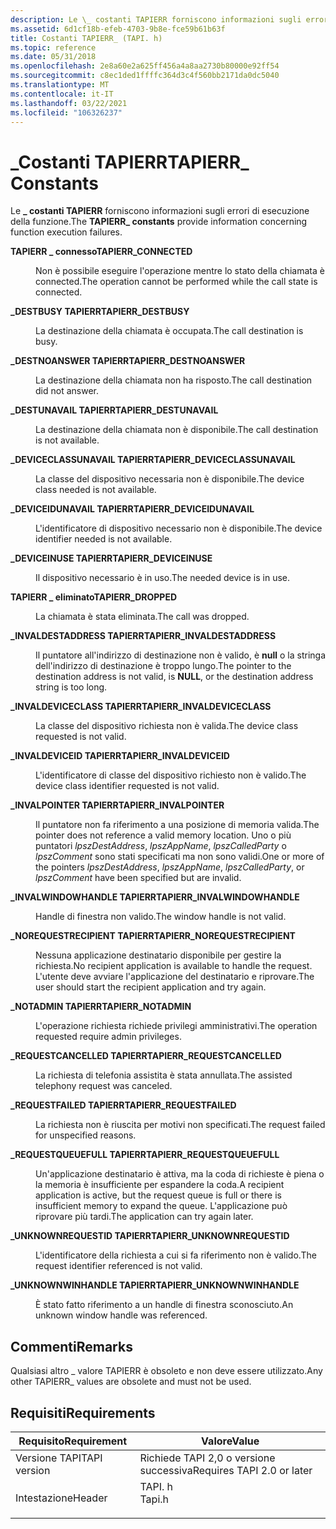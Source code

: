 ```yaml
---
description: Le \_ costanti TAPIERR forniscono informazioni sugli errori di esecuzione della funzione.
ms.assetid: 6d1cf18b-efeb-4703-9b8e-fce59b61b63f
title: Costanti TAPIERR_ (TAPI. h)
ms.topic: reference
ms.date: 05/31/2018
ms.openlocfilehash: 2e8a60e2a625ff456a4a8aa2730b80000e92ff54
ms.sourcegitcommit: c8ec1ded1ffffc364d3c4f560bb2171da0dc5040
ms.translationtype: MT
ms.contentlocale: it-IT
ms.lasthandoff: 03/22/2021
ms.locfileid: "106326237"
---
```

# <a name="tapierr_-constants"></a><span data-ttu-id="02060-103">\_Costanti TAPIERR</span><span class="sxs-lookup"><span data-stu-id="02060-103">TAPIERR\_ Constants</span></span>

<span data-ttu-id="02060-104">Le **\_ costanti TAPIERR** forniscono informazioni sugli errori di esecuzione della funzione.</span><span class="sxs-lookup"><span data-stu-id="02060-104">The **TAPIERR\_ constants** provide information concerning function execution failures.</span></span>

<dl> <dt>

<span data-ttu-id="02060-105"><span id="TAPIERR_CONNECTED"></span><span id="tapierr_connected"></span>**TAPIERR \_ connesso**</span><span class="sxs-lookup"><span data-stu-id="02060-105"><span id="TAPIERR_CONNECTED"></span><span id="tapierr_connected"></span>**TAPIERR\_CONNECTED**</span></span>
</dt> <dd> <dl> <dt>



<span data-ttu-id="02060-106">Non è possibile eseguire l'operazione mentre lo stato della chiamata è connected.</span><span class="sxs-lookup"><span data-stu-id="02060-106">The operation cannot be performed while the call state is connected.</span></span>


</dt> </dl> </dd> <dt>

<span data-ttu-id="02060-107"><span id="TAPIERR_DESTBUSY"></span><span id="tapierr_destbusy"></span>**\_DESTBUSY TAPIERR**</span><span class="sxs-lookup"><span data-stu-id="02060-107"><span id="TAPIERR_DESTBUSY"></span><span id="tapierr_destbusy"></span>**TAPIERR\_DESTBUSY**</span></span>
</dt> <dd> <dl> <dt>



<span data-ttu-id="02060-108">La destinazione della chiamata è occupata.</span><span class="sxs-lookup"><span data-stu-id="02060-108">The call destination is busy.</span></span>


</dt> </dl> </dd> <dt>

<span data-ttu-id="02060-109"><span id="TAPIERR_DESTNOANSWER"></span><span id="tapierr_destnoanswer"></span>**\_DESTNOANSWER TAPIERR**</span><span class="sxs-lookup"><span data-stu-id="02060-109"><span id="TAPIERR_DESTNOANSWER"></span><span id="tapierr_destnoanswer"></span>**TAPIERR\_DESTNOANSWER**</span></span>
</dt> <dd> <dl> <dt>



<span data-ttu-id="02060-110">La destinazione della chiamata non ha risposto.</span><span class="sxs-lookup"><span data-stu-id="02060-110">The call destination did not answer.</span></span>


</dt> </dl> </dd> <dt>

<span data-ttu-id="02060-111"><span id="TAPIERR_DESTUNAVAIL"></span><span id="tapierr_destunavail"></span>**\_DESTUNAVAIL TAPIERR**</span><span class="sxs-lookup"><span data-stu-id="02060-111"><span id="TAPIERR_DESTUNAVAIL"></span><span id="tapierr_destunavail"></span>**TAPIERR\_DESTUNAVAIL**</span></span>
</dt> <dd> <dl> <dt>



<span data-ttu-id="02060-112">La destinazione della chiamata non è disponibile.</span><span class="sxs-lookup"><span data-stu-id="02060-112">The call destination is not available.</span></span>


</dt> </dl> </dd> <dt>

<span data-ttu-id="02060-113"><span id="TAPIERR_DEVICECLASSUNAVAIL"></span><span id="tapierr_deviceclassunavail"></span>**\_DEVICECLASSUNAVAIL TAPIERR**</span><span class="sxs-lookup"><span data-stu-id="02060-113"><span id="TAPIERR_DEVICECLASSUNAVAIL"></span><span id="tapierr_deviceclassunavail"></span>**TAPIERR\_DEVICECLASSUNAVAIL**</span></span>
</dt> <dd> <dl> <dt>



<span data-ttu-id="02060-114">La classe del dispositivo necessaria non è disponibile.</span><span class="sxs-lookup"><span data-stu-id="02060-114">The device class needed is not available.</span></span>


</dt> </dl> </dd> <dt>

<span data-ttu-id="02060-115"><span id="TAPIERR_DEVICEIDUNAVAIL"></span><span id="tapierr_deviceidunavail"></span>**\_DEVICEIDUNAVAIL TAPIERR**</span><span class="sxs-lookup"><span data-stu-id="02060-115"><span id="TAPIERR_DEVICEIDUNAVAIL"></span><span id="tapierr_deviceidunavail"></span>**TAPIERR\_DEVICEIDUNAVAIL**</span></span>
</dt> <dd> <dl> <dt>



<span data-ttu-id="02060-116">L'identificatore di dispositivo necessario non è disponibile.</span><span class="sxs-lookup"><span data-stu-id="02060-116">The device identifier needed is not available.</span></span>


</dt> </dl> </dd> <dt>

<span data-ttu-id="02060-117"><span id="TAPIERR_DEVICEINUSE"></span><span id="tapierr_deviceinuse"></span>**\_DEVICEINUSE TAPIERR**</span><span class="sxs-lookup"><span data-stu-id="02060-117"><span id="TAPIERR_DEVICEINUSE"></span><span id="tapierr_deviceinuse"></span>**TAPIERR\_DEVICEINUSE**</span></span>
</dt> <dd> <dl> <dt>



<span data-ttu-id="02060-118">Il dispositivo necessario è in uso.</span><span class="sxs-lookup"><span data-stu-id="02060-118">The needed device is in use.</span></span>


</dt> </dl> </dd> <dt>

<span data-ttu-id="02060-119"><span id="TAPIERR_DROPPED"></span><span id="tapierr_dropped"></span>**TAPIERR \_ eliminato**</span><span class="sxs-lookup"><span data-stu-id="02060-119"><span id="TAPIERR_DROPPED"></span><span id="tapierr_dropped"></span>**TAPIERR\_DROPPED**</span></span>
</dt> <dd> <dl> <dt>



<span data-ttu-id="02060-120">La chiamata è stata eliminata.</span><span class="sxs-lookup"><span data-stu-id="02060-120">The call was dropped.</span></span>


</dt> </dl> </dd> <dt>

<span data-ttu-id="02060-121"><span id="TAPIERR_INVALDESTADDRESS"></span><span id="tapierr_invaldestaddress"></span>**\_INVALDESTADDRESS TAPIERR**</span><span class="sxs-lookup"><span data-stu-id="02060-121"><span id="TAPIERR_INVALDESTADDRESS"></span><span id="tapierr_invaldestaddress"></span>**TAPIERR\_INVALDESTADDRESS**</span></span>
</dt> <dd> <dl> <dt>



<span data-ttu-id="02060-122">Il puntatore all'indirizzo di destinazione non è valido, è **null** o la stringa dell'indirizzo di destinazione è troppo lungo.</span><span class="sxs-lookup"><span data-stu-id="02060-122">The pointer to the destination address is not valid, is **NULL**, or the destination address string is too long.</span></span>


</dt> </dl> </dd> <dt>

<span data-ttu-id="02060-123"><span id="TAPIERR_INVALDEVICECLASS"></span><span id="tapierr_invaldeviceclass"></span>**\_INVALDEVICECLASS TAPIERR**</span><span class="sxs-lookup"><span data-stu-id="02060-123"><span id="TAPIERR_INVALDEVICECLASS"></span><span id="tapierr_invaldeviceclass"></span>**TAPIERR\_INVALDEVICECLASS**</span></span>
</dt> <dd> <dl> <dt>



<span data-ttu-id="02060-124">La classe del dispositivo richiesta non è valida.</span><span class="sxs-lookup"><span data-stu-id="02060-124">The device class requested is not valid.</span></span>


</dt> </dl> </dd> <dt>

<span data-ttu-id="02060-125"><span id="TAPIERR_INVALDEVICEID"></span><span id="tapierr_invaldeviceid"></span>**\_INVALDEVICEID TAPIERR**</span><span class="sxs-lookup"><span data-stu-id="02060-125"><span id="TAPIERR_INVALDEVICEID"></span><span id="tapierr_invaldeviceid"></span>**TAPIERR\_INVALDEVICEID**</span></span>
</dt> <dd> <dl> <dt>



<span data-ttu-id="02060-126">L'identificatore di classe del dispositivo richiesto non è valido.</span><span class="sxs-lookup"><span data-stu-id="02060-126">The device class identifier requested is not valid.</span></span>


</dt> </dl> </dd> <dt>

<span data-ttu-id="02060-127"><span id="TAPIERR_INVALPOINTER"></span><span id="tapierr_invalpointer"></span>**\_INVALPOINTER TAPIERR**</span><span class="sxs-lookup"><span data-stu-id="02060-127"><span id="TAPIERR_INVALPOINTER"></span><span id="tapierr_invalpointer"></span>**TAPIERR\_INVALPOINTER**</span></span>
</dt> <dd> <dl> <dt>



<span data-ttu-id="02060-128">Il puntatore non fa riferimento a una posizione di memoria valida.</span><span class="sxs-lookup"><span data-stu-id="02060-128">The pointer does not reference a valid memory location.</span></span> <span data-ttu-id="02060-129">Uno o più puntatori *lpszDestAddress*, *lpszAppName*, *lpszCalledParty* o *lpszComment* sono stati specificati ma non sono validi.</span><span class="sxs-lookup"><span data-stu-id="02060-129">One or more of the pointers *lpszDestAddress*, *lpszAppName*, *lpszCalledParty*, or *lpszComment* have been specified but are invalid.</span></span>


</dt> </dl> </dd> <dt>

<span data-ttu-id="02060-130"><span id="TAPIERR_INVALWINDOWHANDLE"></span><span id="tapierr_invalwindowhandle"></span>**\_INVALWINDOWHANDLE TAPIERR**</span><span class="sxs-lookup"><span data-stu-id="02060-130"><span id="TAPIERR_INVALWINDOWHANDLE"></span><span id="tapierr_invalwindowhandle"></span>**TAPIERR\_INVALWINDOWHANDLE**</span></span>
</dt> <dd> <dl> <dt>



<span data-ttu-id="02060-131">Handle di finestra non valido.</span><span class="sxs-lookup"><span data-stu-id="02060-131">The window handle is not valid.</span></span>


</dt> </dl> </dd> <dt>

<span data-ttu-id="02060-132"><span id="TAPIERR_NOREQUESTRECIPIENT"></span><span id="tapierr_norequestrecipient"></span>**\_NOREQUESTRECIPIENT TAPIERR**</span><span class="sxs-lookup"><span data-stu-id="02060-132"><span id="TAPIERR_NOREQUESTRECIPIENT"></span><span id="tapierr_norequestrecipient"></span>**TAPIERR\_NOREQUESTRECIPIENT**</span></span>
</dt> <dd> <dl> <dt>



<span data-ttu-id="02060-133">Nessuna applicazione destinatario disponibile per gestire la richiesta.</span><span class="sxs-lookup"><span data-stu-id="02060-133">No recipient application is available to handle the request.</span></span> <span data-ttu-id="02060-134">L'utente deve avviare l'applicazione del destinatario e riprovare.</span><span class="sxs-lookup"><span data-stu-id="02060-134">The user should start the recipient application and try again.</span></span>


</dt> </dl> </dd> <dt>

<span data-ttu-id="02060-135"><span id="TAPIERR_NOTADMIN"></span><span id="tapierr_notadmin"></span>**\_NOTADMIN TAPIERR**</span><span class="sxs-lookup"><span data-stu-id="02060-135"><span id="TAPIERR_NOTADMIN"></span><span id="tapierr_notadmin"></span>**TAPIERR\_NOTADMIN**</span></span>
</dt> <dd> <dl> <dt>



<span data-ttu-id="02060-136">L'operazione richiesta richiede privilegi amministrativi.</span><span class="sxs-lookup"><span data-stu-id="02060-136">The operation requested require admin privileges.</span></span>


</dt> </dl> </dd> <dt>

<span data-ttu-id="02060-137"><span id="TAPIERR_REQUESTCANCELLED"></span><span id="tapierr_requestcancelled"></span>**\_REQUESTCANCELLED TAPIERR**</span><span class="sxs-lookup"><span data-stu-id="02060-137"><span id="TAPIERR_REQUESTCANCELLED"></span><span id="tapierr_requestcancelled"></span>**TAPIERR\_REQUESTCANCELLED**</span></span>
</dt> <dd> <dl> <dt>



<span data-ttu-id="02060-138">La richiesta di telefonia assistita è stata annullata.</span><span class="sxs-lookup"><span data-stu-id="02060-138">The assisted telephony request was canceled.</span></span>


</dt> </dl> </dd> <dt>

<span data-ttu-id="02060-139"><span id="TAPIERR_REQUESTFAILED"></span><span id="tapierr_requestfailed"></span>**\_REQUESTFAILED TAPIERR**</span><span class="sxs-lookup"><span data-stu-id="02060-139"><span id="TAPIERR_REQUESTFAILED"></span><span id="tapierr_requestfailed"></span>**TAPIERR\_REQUESTFAILED**</span></span>
</dt> <dd> <dl> <dt>



<span data-ttu-id="02060-140">La richiesta non è riuscita per motivi non specificati.</span><span class="sxs-lookup"><span data-stu-id="02060-140">The request failed for unspecified reasons.</span></span>


</dt> </dl> </dd> <dt>

<span data-ttu-id="02060-141"><span id="TAPIERR_REQUESTQUEUEFULL"></span><span id="tapierr_requestqueuefull"></span>**\_REQUESTQUEUEFULL TAPIERR**</span><span class="sxs-lookup"><span data-stu-id="02060-141"><span id="TAPIERR_REQUESTQUEUEFULL"></span><span id="tapierr_requestqueuefull"></span>**TAPIERR\_REQUESTQUEUEFULL**</span></span>
</dt> <dd> <dl> <dt>



<span data-ttu-id="02060-142">Un'applicazione destinatario è attiva, ma la coda di richieste è piena o la memoria è insufficiente per espandere la coda.</span><span class="sxs-lookup"><span data-stu-id="02060-142">A recipient application is active, but the request queue is full or there is insufficient memory to expand the queue.</span></span> <span data-ttu-id="02060-143">L'applicazione può riprovare più tardi.</span><span class="sxs-lookup"><span data-stu-id="02060-143">The application can try again later.</span></span>


</dt> </dl> </dd> <dt>

<span data-ttu-id="02060-144"><span id="TAPIERR_UNKNOWNREQUESTID"></span><span id="tapierr_unknownrequestid"></span>**\_UNKNOWNREQUESTID TAPIERR**</span><span class="sxs-lookup"><span data-stu-id="02060-144"><span id="TAPIERR_UNKNOWNREQUESTID"></span><span id="tapierr_unknownrequestid"></span>**TAPIERR\_UNKNOWNREQUESTID**</span></span>
</dt> <dd> <dl> <dt>



<span data-ttu-id="02060-145">L'identificatore della richiesta a cui si fa riferimento non è valido.</span><span class="sxs-lookup"><span data-stu-id="02060-145">The request identifier referenced is not valid.</span></span>


</dt> </dl> </dd> <dt>

<span data-ttu-id="02060-146"><span id="TAPIERR_UNKNOWNWINHANDLE"></span><span id="tapierr_unknownwinhandle"></span>**\_UNKNOWNWINHANDLE TAPIERR**</span><span class="sxs-lookup"><span data-stu-id="02060-146"><span id="TAPIERR_UNKNOWNWINHANDLE"></span><span id="tapierr_unknownwinhandle"></span>**TAPIERR\_UNKNOWNWINHANDLE**</span></span>
</dt> <dd> <dl> <dt>



<span data-ttu-id="02060-147">È stato fatto riferimento a un handle di finestra sconosciuto.</span><span class="sxs-lookup"><span data-stu-id="02060-147">An unknown window handle was referenced.</span></span>


</dt> </dl> </dd> </dl>

## <a name="remarks"></a><span data-ttu-id="02060-148">Commenti</span><span class="sxs-lookup"><span data-stu-id="02060-148">Remarks</span></span>

<span data-ttu-id="02060-149">Qualsiasi altro \_ valore TAPIERR è obsoleto e non deve essere utilizzato.</span><span class="sxs-lookup"><span data-stu-id="02060-149">Any other TAPIERR\_ values are obsolete and must not be used.</span></span>

## <a name="requirements"></a><span data-ttu-id="02060-150">Requisiti</span><span class="sxs-lookup"><span data-stu-id="02060-150">Requirements</span></span>



| <span data-ttu-id="02060-151">Requisito</span><span class="sxs-lookup"><span data-stu-id="02060-151">Requirement</span></span> | <span data-ttu-id="02060-152">Valore</span><span class="sxs-lookup"><span data-stu-id="02060-152">Value</span></span> |
|-------------------------|-----------------------------------------------------------------------------------|
| <span data-ttu-id="02060-153">Versione TAPI</span><span class="sxs-lookup"><span data-stu-id="02060-153">TAPI version</span></span><br/> | <span data-ttu-id="02060-154">Richiede TAPI 2,0 o versione successiva</span><span class="sxs-lookup"><span data-stu-id="02060-154">Requires TAPI 2.0 or later</span></span><br/>                                             |
| <span data-ttu-id="02060-155">Intestazione</span><span class="sxs-lookup"><span data-stu-id="02060-155">Header</span></span><br/>       | <dl> <span data-ttu-id="02060-156"><dt>TAPI. h</dt></span><span class="sxs-lookup"><span data-stu-id="02060-156"><dt>Tapi.h</dt></span></span> </dl> |



 

 




